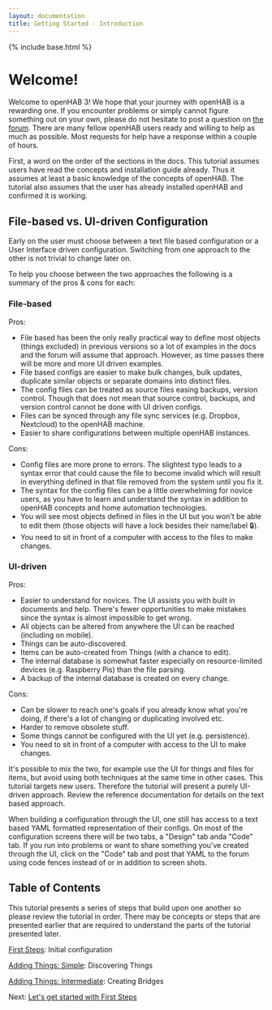```yaml
---
layout: documentation
title: Getting Started - Introduction
---
```


{% include base.html %}

# Welcome!

Welcome to openHAB 3! 
We hope that your journey with openHAB is a rewarding one. 
If you encounter problems or simply cannot figure something out on your own, please do not hesitate to post a question on [the forum](https://community.openhab.org). 
There are many fellow openHAB users ready and willing to help as much as possible. 
Most requests for help have a response within a couple of hours.

First, a word on the order of the sections in the docs. 
This tutorial assumes users have read the concepts and installation guide already. 
Thus it assumes at least a basic knowledge of the concepts of openHAB. 
The tutorial also assumes that the user has already installed openHAB and confirmed it is working.

## File-based vs. UI-driven Configuration

Early on the user must choose between a text file based configuration or a User Interface driven configuration.
Switching from one approach to the other is not trivial to change later on.

To help you choose between the two approaches the following is a summary of the pros & cons for each:

### File-based
Pros:
- File based has been the only really practical way to define most objects (things excluded) in previous versions so a lot of examples in the docs and the forum will assume that approach. However, as time passes there will be more and more UI driven examples.
- File based configs are easier to make bulk changes, bulk updates, duplicate similar objects or separate domains into distinct files.
- The config files can be treated as source files easing backups, version control. Though that does not mean that source control, backups, and version control cannot be done with UI driven configs.
- Files can be synced through any file sync services (e.g. Dropbox, Nextcloud) to the openHAB machine.
- Easier to share configurations between multiple openHAB instances.

Cons:
- Config files are more prone to errors. The slightest typo leads to a syntax error that could cause the file to become invalid which will result in everything defined in that file removed from the system until you fix it.
- The syntax for the config files can be a little overwhelming for novice users, as you have to learn and understand the syntax in addition to openHAB concepts and home automation technologies.
- You will see most objects defined in files in the UI but you won't be able to edit them (those objects will have a lock besides their name/label :lock:).
- You need to sit in front of a computer with access to the files to make changes.

### UI-driven
Pros:
- Easier to understand for novices. The UI assists you with built in documents and help. There's fewer opportunities to make mistakes since the syntax is almost impossible to get wrong.
- All objects can be altered from anywhere the UI can be reached (including on mobile).
- Things can be auto-discovered.
- Items can be auto-created from Things (with a chance to edit).
- The internal database is somewhat faster especially on resource-limited devices (e.g. Raspberry Pis) than the file parsing.
- A backup of the internal database is created on every change.

Cons:
- Can be slower to reach one's goals if you already know what you're doing, if there's a lot of changing or duplicating involved etc.
- Harder to remove obsolete stuff.
- Some things cannot be configured with the UI yet (e.g. persistence).
- You need to sit in front of a computer with access to the UI to make changes.

It's possible to mix the two, for example use the UI for things and files for items, but avoid using both techniques at the same time in other cases. 
This tutorial targets new users.
Therefore the tutorial will present a purely UI-driven approach.
Review the reference documentation for details on the text based approach.

When building a configuration through the UI, one still has access to a text based YAML formatted representation of their configs.
On most of the configuration screens there will be two tabs, a "Design" tab anda  "Code" tab.
If you run into problems or want to share something you've created through the UI, click on the "Code" tab and post that YAML to the forum using code fences instead of or in addition to screen shots. 

## Table of Contents

This tutorial presents a series of steps that build upon one another so please review the tutorial in order. 
There may be concepts or steps that are presented earlier that are required to understand the parts of the tutorial presented later.

[First Steps]({{base}}/tutorials/getting_started/first_steps.html): Initial configuration

[Adding Things: Simple]({{base}}/tutorials/getting_started/things_simple.html): Discovering Things

[Adding Things: Intermediate]({{base}}/tutorials/getting_started/things_intermediate.html): Creating Bridges

<!--
[Adding Things: Advanced]({{base}}/tutorials/getting_started/things_advanced.html): Manual creation of Things

[Items and the Semantic Model]({{base}}/tutorials/getting_started/model.html): Creating Items and putting them into a semantic model

[Persistence]({{base}}/tutorials/getting_started/persistence.html): Saving and retrieving historic data

[Pages: Introduction]({{base}}//tutorials/getting_started/pages_intro.html): What are Pages?

[Pages: Widgets]({{base}}/tutorials/getting_started/pages_widgets.html): Introduction to populating Pages

[Pages: Page Types]({{base}}/tutorials/getting_started/pages_types.html): Layout, Charts, and Tabbed type Pages

[Rules: Simple]({{base}}/tutorials/getting_started/rules_simple.html): Introduction to rules and a simple example

[Rules: Intermediate]({{base}}/tutorials/getting_started/rules_intermediate.html): Rules that involve some scripting

[openHAB Cloud]({{base}}/tutorials/getting_started/cloud.html): Connecting to the free openHAB Cloud Service

[Putting it all Together]({{base}}/tutorials/getting_started/example.html) Comprehensive Example
-->

Next: [Let's get started with First Steps]({{base}}/tutorials/getting_started/first_steps.html)